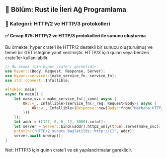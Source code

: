 ## 📘 Bölüm: Rust ile İleri Ağ Programlama
### 🔹 Kategori: HTTP/2 ve HTTP/3 protokolleri
#### ✅ Cevap 875: HTTP/2 ve HTTP/3 protokolleri ile sunucu oluşturma

Bu örnekte, hyper crate'i ile HTTP/2 destekli bir sunucu oluşturulmuş ve temel bir GET isteğine yanıt verilmiştir. HTTP/3 için quinn veya benzeri crate'ler kullanılabilir.

```rust
// Bu örnek için hyper crate'i gereklidir.
use hyper::{Body, Request, Response, Server};
use hyper::service::{make_service_fn, service_fn};
use std::convert::Infallible;

#[tokio::main]
async fn main() {
    let make_svc = make_service_fn(|_conn| async {
        Ok::<_, Infallible>(service_fn(|_req: Request<Body>| async {
            Ok::<_, Infallible>(Response::new(Body::from("Merhaba HTTP/2!")))
        }))
    });
    let addr = ([127, 0, 0, 1], 3000).into();
    let server = Server::bind(&addr).http2_only(true).serve(make_svc);
    println!("HTTP/2 sunucu başlatıldı: http://{}", addr);
    server.await.unwrap();
}
```
Not: HTTP/3 için quinn crate'i ve ek yapılandırmalar gereklidir.
